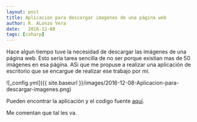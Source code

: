 ```yaml
---
layout: post
title: Aplicacion para descargar imagenes de una página web
author: R. ALonzo Vera
date:   2016-12-08
tags: [csharp]
---
```


Hace algun tiempo tuve la necesidad de descargar las imágenes de una página web. Esto sería tarea sencilla de no ser porque existian mas de 50 imágenes en esa página. ASi que me propuse a realizar una aplicación de escritorio que se encargue de realizar ese trabajo por mi.

![_config.yml]({{ site.baseurl }}/images/2016-12-08-Aplicacion-para-descargar-imagenes.png)

Pueden encontrar la aplicación y el codigo fuente [aqui](https://bitbucket.org/re_al_/real.downloadwebimages).

Me comentan que tal les va.